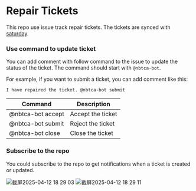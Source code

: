 # Repair Tickets

This repo use issue track repair tickets. The tickets are synced with [saturday](https://github.com/nbtca/saturday).

### Use command to update ticket

You can add comment with follow command to the issue to update the status of the ticket. The command should start with `@nbtca-bot`.

For example, if you want to submit a ticket, you can add comment like this:

```
I have repaired the ticket. @nbtca-bot submit
```

| Command           | Description       |
| ----------------- | ----------------- |
| @nbtca-bot accept | Accept the ticket |
| @nbtca-bot submit | Reject the ticket |
| @nbtca-bot close  | Close the ticket  |

### Subscribe to the repo

You could subscribe to the repo to get notifications when a ticket is created or updated.

![截屏2025-04-12 18 29 03](https://github.com/user-attachments/assets/4046c424-c37c-4b93-82bc-466f43a96f28)
![截屏2025-04-12 18 29 11](https://github.com/user-attachments/assets/207295d2-11f2-4f4d-b0db-b048e8feccbd)

